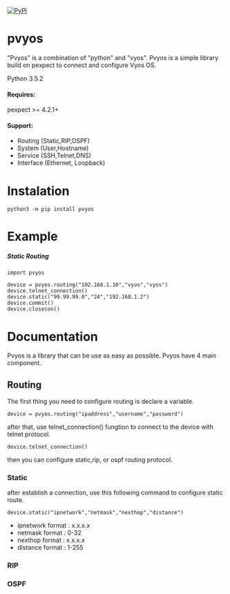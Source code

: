 [![PyPI](https://img.shields.io/badge/pypi-v0.1-blue.svg)](https://pypi.python.org/pypi/pvyos/0.1)

# pvyos
"Pvyos" is a combination of "python" and "vyos". Pvyos is a simple library build on pexpect to connect and configure Vyos OS.

Python 3.5.2

#### Requires:
pexpect >= 4.2.1+

#### Support:
- Routing (Static,RIP,OSPF)
- System (User,Hostname)
- Service (SSH,Telnet,DNS)
- Interface (Ethernet, Loopback)

# Instalation
```
python3 -m pip install pvyos
```

# Example

##### Static Routing
```
import pvyos

device = pvyos.routing("192.168.1.10","vyos","vyos")
device.telnet_connection()
device.static("99.99.99.0","24","192.168.1.2")
device.commit()
device.closecon()
```

# Documentation
Pvyos is a library that can be use as easy as possible. Pvyos have 4 main component.

## Routing
The first thing you need to configure routing is declare a variable.

```
device = pvyos.routing("ipaddress","username","password")
```

after that, use telnet_connection() fungtion to connect to the device with telnet protocol.

```
device.telnet_connection()
```

then you can configure static,rip, or ospf routing protocol.

### Static
after establish a connection, use this following command to configure static route.
```
device.static("ipnetwork","netmask","nexthop","distance")
```

* ipnetwork format  : x.x.x.x
* netmask format    : 0-32
* nexthop format    : x.x.x.x
* distance format   : 1-255

### RIP

### OSPF
